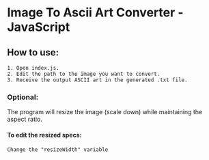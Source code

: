 # Image To Ascii Art Converter - JavaScript  
## How to use:

    1. Open index.js.
    2. Edit the path to the image you want to convert.
    3. Receive the output ASCII art in the generated .txt file.

### Optional:
The program will resize the image (scale down) while maintaining the aspect ratio.
#### To edit the resized specs:  
    Change the "resizeWidth" variable
